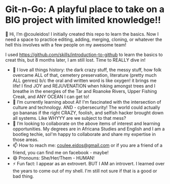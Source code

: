 # Git-n-Go: A playful place to take on a BIG project with limited knowledge!!  

👋 Hi, I’m @couleidos! I initially created this repo to learn the basics. Now I need a space to practice editing, adding, merging, cloning, or whatever the hell this involves with a few people on my awesome team!

I used https://github.com/skills/introduction-to-github to learn the basics to creat this, but 8 months later, I am still lost. Time to REALLY dive in!

- 👀 I love all things history: the dark crazy stuff, the messy stuff, how folk overcame ALL of that, cemetery preservation, literature (pretty much ALL genres) b/c the oral and written word is like oxygen! it brings me life! I find JOY and REJUVENATION when hiking amongst trees and I breathe in the energies of the Tar and Roanoke Rivers, Upper Fishing Creak, and ANY OCEAN I can get to!
- 🌱 I’m currently learning about AI! I'm fascinated with the intersection of culture and technology. AND - cybersecurity! The world could actually go bananas if the right CRAZY, foolish, and selfish hacker brought down all systems. Like WHYYY are we subject to that mess? 
- 💞️ I’m looking to collaborate on the above items of interest and learning opportunities. My degrees are in Africana Studies and English and I am a bootleg techie, soI'm happy to collaborate and share my expertise in those areas.
- 📫 How to reach me: coulee.eidos@gmail.com or if you are a friend of a friend, you can find me on facebook - maybe! 
- 😄 Pronouns: She/Her/Them - HUMAN!
- ⚡ Fun fact: I appear as an extrovert. BUT I AM an introvert. I learned over the years to come out of my shell. I'm still not sure if that is a good or bad thing.
<!---
couleidos/couleidos is a ✨ special ✨ repository because its `README.md` (this file) appears on your GitHub profile.
You can click the Preview link to take a look at your changes.
--->

